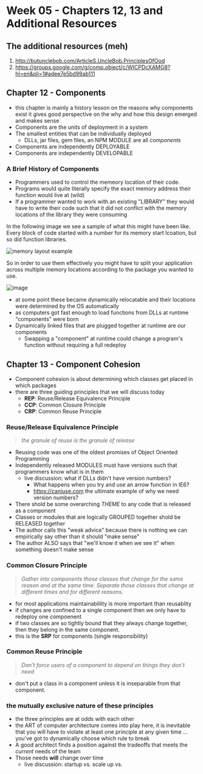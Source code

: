 # Week 05 - Chapters 12, 13 and Additional Resources

## The additional resources (meh)

1. http://butunclebob.com/ArticleS.UncleBob.PrinciplesOfOod
1. https://groups.google.com/g/comp.object/c/WICPDcXAMG8?hl=en&pli=1#adee7e5bd99ab111

## Chapter 12 - Components

- this chapter is mainly a history lesson on the reasons why components exist it gives good perspective on the why and how this design emerged and makes sense
- Components are the units of deployment in a system 
- The smallest entities that can be individually deployed
  - DLLs, jar files, gem files, an NPM MODULE are all _components_
- Components are independently DEPLOYABLE
- Components are independently DEVELOPABLE

### A Brief History of Components

- Programmers used to control the memeory location of their code. 
- Programs would quite literally specify the exact memory address their function would live at (wild)
- If a programmer wanted to work with an existing "LIBRARY" they would have to write their code such that it did not conflict with the memory locations of the library they were consuming

In the following image we see a sample of what this might have been like. Every block of code started with a number for its memory start lcoation, but so did function libraries. 

![memory layout example](https://user-images.githubusercontent.com/355561/132256424-24e63a73-147a-429b-b3f5-d434e30acb31.png)

So in order to use them effectively you might have to split your application across multiple memory locations according to the package you wanted to use.

![image](https://user-images.githubusercontent.com/355561/132256551-065ec8df-f1fb-48bd-aaff-5809e1c75dbd.png)

- at some point these became dynamically relocatable and their locations were determined by the OS automatically
- as computers got fast enough to load functions from DLLs at runtime "components" were born  
- Dynamically linked files that are plugged together at runtime are our components 
  - Swapping a "component" at runtime could change a program's function without requiring a full redeploy

## Chapter 13 - Component Cohesion

- Component cohesion is about determining which classes get placed in which packages
- there are three guiding principles that we will discuss today
  - **REP**: Reuse/Release Equivalence Principle
  - **CCP**: Common Closure Principle
  - **CRP**: Common Reuse Principle

### Reuse/Release Equivalence Principle

> _the granule of reuse is the granule of release_

- Reusing code was one of the oldest promises of Object Oriented Programming
- Independently released MODULES must have versions such that programmers know what is in them
  - live discussion: what if DLLs didn't have version numbers?
    - What happens when you try and use an arrow function in IE6?
    - <https://caniuse.com> the ultimate example of why we need version numbers?
- There shold be some overarching _THEME_ to any code that is released as a component
- Classes or modules that are logically GROUPED together shold be RELEASED together
- The author calls this "weak advice" because there is nothing we can empirically say other than it should "make sense"
- The author ALSO says that "we'll know it when we see it" when something doesn't make sense

### Common Closure Principle

> _Gather into components those classes that change for the same reason and at the same time. Separate those classes that change at different times and for different reasons._

- for most applications maintainablility is more important than reusablity
- if changes are confined to a single component then we only have to redeploy one compoenent
- if two classes are so tightly bound that they always change together, then they belong in the same component.
- this is the **SRP** for components (single responsibility)

### Common Reuse Principle

> _Don't force users of a component to depend on things they don't need_

- don't put a class in a component unless it is inseparable from that component.

### the mutually exclusive nature of these principles

- the three principles are at odds with each other
- the ART of computer architecture comes into play here, it is inevitable that you will have to violate at least one principle at any given time ... you've got to dynamically choose which rule to break
- A good architect finds a position against the tradeoffs that meets the _current_ needs of the team
- Those needs **will** change over time
  - live discussion: startup vs. scale up vs. 
  
